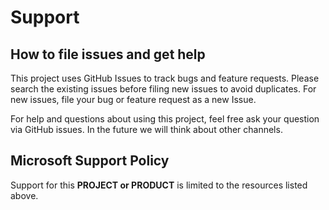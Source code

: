 # Support

## How to file issues and get help  

This project uses GitHub Issues to track bugs and feature requests. Please search the existing 
issues before filing new issues to avoid duplicates.  For new issues, file your bug or 
feature request as a new Issue.

For help and questions about using this project, feel free ask your question via GitHub issues. In the future we will think about other channels.

## Microsoft Support Policy  

Support for this **PROJECT or PRODUCT** is limited to the resources listed above.
